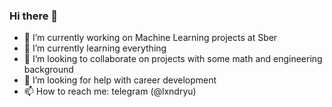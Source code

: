### Hi there 👋

<!--
**Muhamob/Muhamob** is a ✨ _special_ ✨ repository because its `README.md` (this file) appears on your GitHub profile.
-->

- 🔭 I’m currently working on Machine Learning projects at Sber
- 🌱 I’m currently learning everything
- 👯 I’m looking to collaborate on projects with some math and engineering background
- 🤔 I’m looking for help with career development
- 📫 How to reach me: telegram (@lxndryu)
